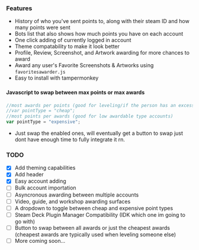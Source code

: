 ### Features

- History of who you've sent points to, along with their steam ID and how many points were sent
- Bots list that also shows how much points you have on each account
- One click adding of currently logged in account
- Theme compatability to make it look better
- Profile, Review, Screenshot, and Artwork awarding for more chances to award
- Award any user's Favorite Screenshots & Artworks using `favoritesawarder.js`
- Easy to install with tampermonkey

#### Javascript to swap between max points or max awards　

```javascript
//most awards per points (good for leveling/if the person has an excessive amount of awardable items)
//var pointType = "cheap"; 
//most points per awards (good for low awardable type accounts)
var pointType = "expensive";
```
 - Just swap the enabled ones, will eventually get a button to swap just dont have enough time to fully integrate it rn.

### TODO

- [x] Add theming capabilities
- [x] Add header
- [x] Easy account adding
- [ ] Bulk account importation
- [ ] Asyncronous awarding between multiple accounts
- [ ] Video, guide, and workshop awarding surfaces
- [ ] A dropdown to toggle between cheap and expensive point types
- [ ] Steam Deck Plugin Manager Compatibility (IDK which one im going to go with)
- [ ] Button to swap between all awards or just the cheapest awards (cheapest awards are typically used when leveling someone else)
- [ ] More coming soon...
